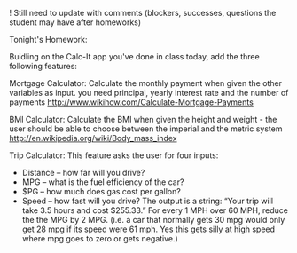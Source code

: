 ! Still need to update with comments (blockers, successes, questions the student may have after homeworks)

Tonight's Homework:

Buidling on the Calc-It app you've done in class today, add the three following features:

Mortgage Calculator:
Calculate the monthly payment when given the other variables as input.
you need principal, yearly interest rate and the number of payments 
http://www.wikihow.com/Calculate-Mortgage-Payments

BMI Calculator:
Calculate the BMI when given the height and weight - the user should be able to choose between the imperial and the metric system
http://en.wikipedia.org/wiki/Body_mass_index

Trip Calculator:
This feature asks the user for four inputs:
- Distance – how far will you drive?
- MPG – what is the fuel efficiency of the car?
- $PG – how much does gas cost per gallon?
- Speed – how fast will you drive?
The output is a string: “Your trip will take 3.5 hours and cost $255.33.”
For every 1 MPH over 60 MPH, reduce the the MPG by 2 MPG. (i.e. a car that normally gets 30 mpg would only get 28 mpg if its speed were 61 mph. Yes this gets silly at high speed where mpg goes to zero or gets negative.)